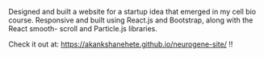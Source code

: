 Designed and built a website for a startup idea that emerged in my cell bio course. Responsive and built using React.js and Bootstrap, along with the React smooth- scroll and Particle.js libraries.

Check it out at: https://akankshanehete.github.io/neurogene-site/ !!
